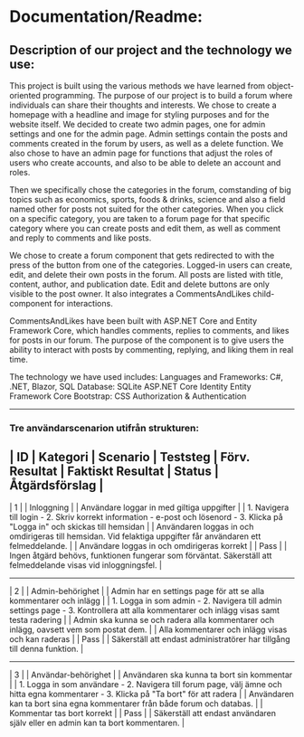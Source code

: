 # Documentation/Readme:

## Description of our project and the technology we use: 
This project is built using the various methods we have learned from object-oriented programming. The purpose of our project is to build a forum where individuals can share their thoughts and interests. We chose to create a homepage with a headline and image for styling purposes and for the website itself. We decided to create two admin pages, one for admin settings and one for the admin page. Admin settings contain the posts and comments created in the forum by users, as well as a delete function. We also chose to have an admin page for functions that adjust the roles of users who create accounts, and also to be able to delete an account and roles.

Then we specifically chose the categories in the forum, comstanding of big topics such as economics, sports, foods & drinks, science and also a field named other for posts not suited for the other categories. When you click on a specific category, you are taken to a forum page for that specific category where you can create posts and edit them, as well as comment and reply to comments and like posts.

We chose to create a forum component that gets redirected to with the press of the button from one of the categories. Logged-in users can create, edit, and delete their own posts in the forum. All posts are listed with title, content, author, and publication date. Edit and delete buttons are only visible to the post owner. It also integrates a CommentsAndLikes child-component for interactions.

CommentsAndLikes have been built with ASP.NET Core and Entity Framework Core, which handles comments, replies to comments, and likes for posts in our forum. The purpose of the component is to give users the ability to interact with posts by commenting, replying, and liking them in real time.

The technology we have used includes:
Languages and Frameworks: C#, .NET, Blazor, SQL
Database: SQLite
ASP.NET Core Identity
Entity Framework Core
Bootstrap: CSS
Authorization & Authentication


------------------------------------------------------------------------------------------------------------------------------------------------------
### Tre användarscenarion utifrån strukturen:
| ID  | Kategori    | Scenario    | Teststeg | Förv. Resultat    |   Faktiskt Resultat  | Status | Åtgärdsförslag  |                     
------------------------------------------------------------------------------------------------------------------------------------------------------
| 1 | 
| Inloggning |
| Användare loggar in med giltiga uppgifter |
| 1. Navigera till login - 2. Skriv korrekt information - e-post och lösenord  - 3. Klicka på "Logga in" och skickas till hemsidan |
| Användaren loggas in och omdirigeras till hemsidan. Vid felaktiga uppgifter får användaren ett felmeddelande. |
| Användare loggas in och omdirigeras korrekt |
| Pass |
| Ingen åtgärd behövs, funktionen fungerar som förväntat. Säkerställ att felmeddelande visas vid inloggningsfel. |

------------------------------------------------------------------------------------------------------------------------------------------------------
| 2 |
| Admin-behörighet |
| Admin har en settings page för att se alla kommentarer och inlägg |
| 1. Logga in som admin  - 2. Navigera till admin settings page  - 3. Kontrollera att alla kommentarer och inlägg visas samt testa radering |
| Admin ska kunna se och radera alla kommentarer och inlägg, oavsett vem som postat dem. |
| Alla kommentarer och inlägg visas och kan raderas |
| Pass |
| Säkerställ att endast administratörer har tillgång till denna funktion. |

------------------------------------------------------------------------------------------------------------------------------------------------------
| 3 |
| Användar-behörighet |
| Användaren ska kunna ta bort sin kommentar |
| 1. Logga in som användare  - 2. Navigera till forum page, välj ämne och hitta egna kommentarer  - 3. Klicka på "Ta bort" för att radera |
| Användaren kan ta bort sina egna kommentarer från både forum och databas. |
| Kommentar tas bort korrekt |
| Pass |
| Säkerställ att endast användaren själv eller en admin kan ta bort kommentaren. |
